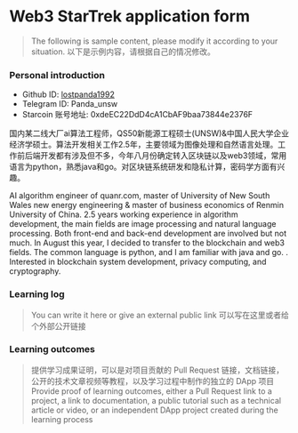

# Web3 StarTrek application form

> The following is sample content, please modify it according to your situation.
> 以下是示例内容，请根据自己的情况修改。

### Personal introduction

* Github ID: [lostpanda1992](https://github.com/lostpanda1992)
* Telegram ID: Panda_unsw
* Starcoin 账号地址: 0xdeEC22DdD4cA1CbAF9baa73844e2376F

国内某二线大厂ai算法工程师，QS50新能源工程硕士(UNSW)&中国人民大学企业经济学硕士。算法开发相关工作2.5年，主要领域为图像处理和自然语言处理。工作前后端开发都有涉及但不多，今年八月份确定转入区块链以及web3领域，常用语言为python，熟悉java和go。对区块链系统研发和隐私计算，密码学方面有兴趣。

AI algorithm engineer of quanr.com, master of University of New South Wales new energy engineering & master of business economics of Renmin University of China. 2.5 years working experience in algorithm development, the main fields are image processing and natural language processing. Both front-end and back-end development are involved but not much. In August this year, I decided to transfer to the blockchain and web3 fields. The common language is python, and I am familiar with java and go. . Interested in blockchain system development, privacy computing, and cryptography.


### Learning log

> You can write it here or give an external public link
> 可以写在这里或者给个外部公开链接

### Learning outcomes

> 提供学习成果证明，可以是对项目贡献的 Pull Request 链接，文档链接，公开的技术文章视频等教程，以及学习过程中制作的独立的 DApp 项目
> Provide proof of learning outcomes, either a Pull Request link to a project, a link to documentation, a public tutorial such as a technical article or video, or an independent DApp project created during the learning process





